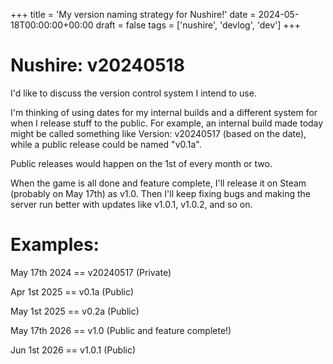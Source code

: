 +++
title = 'My version naming strategy for Nushire!'
date = 2024-05-18T00:00:00+00:00
draft = false
tags = ['nushire', 'devlog', 'dev']
+++

Nushire: v20240518
===

I'd like to discuss the version control system I intend to use.

I'm thinking of using dates for my internal builds and a different system for when I release stuff to the public. For example, an internal build made today might be called something like Version: v20240517 (based on the date), while a public release could be named "v0.1a".

Public releases would happen on the 1st of every month or two.

When the game is all done and feature complete, I'll release it on Steam (probably on May 17th) as v1.0. Then I'll keep fixing bugs and making the server run better with updates like v1.0.1, v1.0.2, and so on.

Examples:
===

May 17th 2024 == v20240517 (Private)

Apr 1st 2025 == v0.1a (Public)

May 1st 2025 == v0.2a (Public)

May 17th 2026 == v1.0 (Public and feature complete!)

Jun 1st 2026 == v1.0.1 (Public)